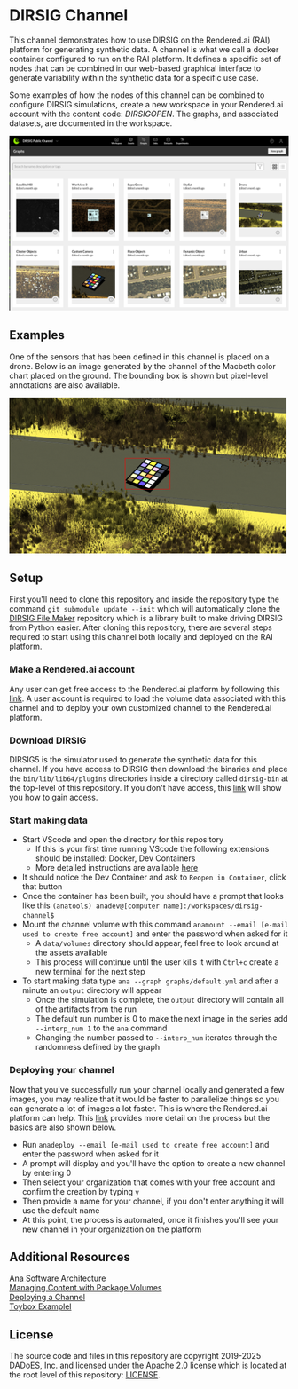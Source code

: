 # DIRSIG Channel

This channel demonstrates how to use DIRSIG on the Rendered.ai (RAI) platform for generating synthetic data. A channel is what
we call a docker container configured to run on the RAI platform. It defines a specific set of nodes that can be combined
in our web-based graphical interface to generate variability within the synthetic data for a specific use case.

Some examples of how the nodes of this channel can be combined to configure DIRSIG simulations,
create a new workspace in your Rendered.ai account with the content code: *DIRSIGOPEN*.
The graphs, and associated datasets, are documented in the workspace.

 <img src="docs/graphs_view_content_code.png" width="800">

## Examples

One of the sensors that has been defined in this channel is placed on a drone. Below is an image generated by the channel
of the Macbeth color chart placed on the ground. The bounding box is shown but pixel-level annotations are also available.

<img src="docs/drone_macbeth_color_chart.png" width="500">


## Setup

First you'll need to clone this repository and inside the repository type the command `git submodule update --init` which will 
automatically clone the [DIRSIG File Maker](https://dirsig-gitlab.cis.rit.edu/dirsig_public/dirsig-file-maker.git) repository
which is a library built to make driving DIRSIG from Python easier. After cloning this repository, there are several steps 
required to start using this channel both locally and deployed on the RAI platform.

### Make a Rendered.ai account

Any user can get free access to the Rendered.ai platform by following this [link](https://rendered.ai/free-trial/). A user account 
is required to load the volume data associated with this channel and to deploy your own customized channel to the Rendered.ai 
platform.

### Download DIRSIG

DIRSIG5 is the simulator used to generate the synthetic data for this channel. If you have access to DIRSIG then download the
binaries and place the `bin/lib/lib64/plugins` directories inside a directory called `dirsig-bin` at the top-level of this
repository. If you don't have access, this [link](https://dirsig.cis.rit.edu/) will show you how to gain access.

### Start making data

* Start VScode and open the directory for this repository
    * If this is your first time running VScode the following extensions should be installed: Docker, Dev Containers
    * More detailed instructions are available [here](https://support.rendered.ai/development-guides/setting-up-the-development-environment)
* It should notice the Dev Container and ask to `Reopen in Container`, click that button
* Once the container has been built, you should have a prompt that looks like this `(anatools) anadev@[computer name]:/workspaces/dirsig-channel$`
* Mount the channel volume with this command `anamount --email [e-mail used to create free account]` and enter the password when asked for it
    * A `data/volumes` directory should appear, feel free to look around at the assets available
    * This process will continue until the user kills it with `Ctrl+c` create a new terminal for the next step
* To start making data type `ana --graph graphs/default.yml` and after a minute an `output` directory will appear
    * Once the simulation is complete, the `output` directory will contain all of the artifacts from the run
    * The default run number is 0 to make the next image in the series add `--interp_num 1` to the `ana` command
    * Changing the number passed to `--interp_num` iterates through the randomness defined by the graph

### Deploying your channel

Now that you've successfully run your channel locally and generated a few images, you may realize that it would be faster
to parallelize things so you can generate a lot of images a lot faster. This is where the Rendered.ai platform can help.
This [link](https://support.rendered.ai/development-guides/deploying-a-channel) provides more detail on the process but
the basics are also shown below.

* Run `anadeploy --email [e-mail used to create free account]` and enter the password when asked for it
* A prompt will display and you'll have the option to create a new channel by entering 0
* Then select your organization that comes with your free account and confirm the creation by typing `y`
* Then provide a name for your channel, if you don't enter anything it will use the default name
* At this point, the process is automated, once it finishes you'll see your new channel in your organization on the platform


## Additional Resources
[Ana Software Architecture](https://support.rendered.ai/development-guides/ana-software-architecture) <br />
[Managing Content with Package Volumes](https://support.rendered.ai/development-guides/ana-software-architecture/package-volumes) <br />
[Deploying a Channel](https://support.rendered.ai/development-guides/deploying-a-channel) <br />
[Toybox Examplel](https://support.rendered.ai/development-guides/an-example-channel-toybox/run-and-deploy-the-toybox-channel) <br />

## License

The source code and files in this repository are copyright 2019-2025 DADoES, Inc. and licensed under the Apache 2.0
license which is located at the root level of this repository: [LICENSE](LICENSE).

